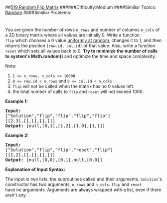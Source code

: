 ##[519.Random Flip Matrix](https://leetcode.com/problems/random-flip-matrix/description/ "519.Random Flip Matrix")
######Difficulty:Medium
####Similiar Topics:
  [Random](https://leetcode.com//tag/random)
####Similiar Problems:

<div class="question-description__3U1T" style="padding-top: 10px;"><div><p>You are given the number of rows <code>n_rows</code>&#160;and number of columns <code>n_cols</code>&#160;of a&#160;2D&#160;binary matrix&#160;where all values are initially 0.&#160;Write a function <code>flip</code>&#160;which chooses&#160;a 0 value&#160;<a href="https://en.wikipedia.org/wiki/Discrete_uniform_distribution" target="_blank">uniformly at random</a>,&#160;changes it to 1,&#160;and then returns the position <code>[row.id, col.id]</code> of that value. Also, write a function <code>reset</code> which sets all values back to 0.&#160;<strong>Try to minimize the number of calls to system's Math.random()</strong> and optimize the time and&#160;space complexity.</p>

<p>Note:</p>

<ol>
	<li><code>1 &lt;= n_rows, n_cols&#160;&lt;= 10000</code></li>
	<li><code>0 &lt;= row.id &lt; n_rows</code> and <code>0 &lt;= col.id &lt; n_cols</code></li>
	<li><code>flip</code>&#160;will not be called when the matrix has no&#160;0 values left.</li>
	<li>the total number of calls to&#160;<code>flip</code>&#160;and <code>reset</code>&#160;will not exceed&#160;1000.</li>
</ol>

<p><strong>Example 1:</strong></p>

<pre><strong>Input: 
</strong><span id="example-input-1-1">["Solution","flip","flip","flip","flip"]
</span><span id="example-input-1-2">[[2,3],[],[],[],[]]</span>
<strong>Output: </strong><span id="example-output-1">[null,[0,1],[1,2],[1,0],[1,1]]</span>
</pre>

<div>
<p><strong>Example 2:</strong></p>

<pre><strong>Input: 
</strong><span id="example-input-2-1">["Solution","flip","flip","reset","flip"]
</span><span id="example-input-2-2">[[1,2],[],[],[],[]]</span>
<strong>Output: </strong><span id="example-output-2">[null,[0,0],[0,1],null,[0,0]]</span></pre>
</div>

<p><strong>Explanation of Input Syntax:</strong></p>

<p>The input is two lists:&#160;the subroutines called&#160;and their&#160;arguments. <code>Solution</code>'s constructor&#160;has two arguments, <code>n_rows</code> and <code>n_cols</code>.&#160;<code>flip</code>&#160;and <code>reset</code> have&#160;no&#160;arguments.&#160;Arguments&#160;are&#160;always wrapped with a list, even if there aren't any.</p>
</div></div><div> </div><div> </div><div> </div><div> </div><div> </div><div> </div><div> </div><div> </div><div> </div><div> </div><div> </div><div> </div><div> </div><div> </div><div> </div><div> </div><div> </div><div> </div><div> </div><div> </div><div> </div><div> </div><div> </div><div> </div><div> </div><div> </div><div> </div><div> </div><div> </div><div> </div><div> </div><div> </div><div> </div><div> </div><div> </div><div> </div><div> </div><div> </div><div> </div><div> </div><div> </div><div> </div><div> </div><div> </div><div> </div><div> </div><div> </div><div> </div><div> </div><div> </div><div> </div><div> </div><div> </div><div> </div><div> </div><div> </div><div> </div><div> </div><div> </div><div> </div><div> </div><div> </div><div> </div><div> </div><div> </div><div> </div><div> </div><div> </div><div> </div><div> </div><div> </div><div> </div><div> </div><div> </div><div> </div><div> </div><div> </div><div> </div><div> </div><div> </div><div> </div><div> </div><div> </div><div> </div><div> </div><div> </div><div> </div><div> </div><div> </div><div> </div><div> </div><div> </div><div> </div><div> </div><div> </div><div> </div><div> </div><div> </div><div> </div><div> </div><div> </div><div> </div><div> </div><div> </div><div> </div><div> </div><div> </div><div> </div><div> </div><div> </div><div> </div><div> </div>